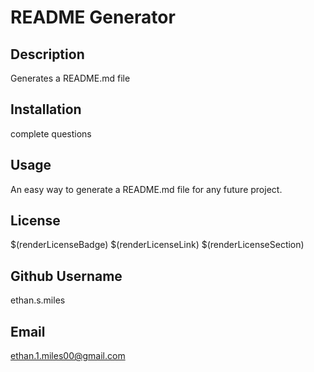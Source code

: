 # README Generator
  ## Description
  Generates a README.md file
  ## Installation
  complete questions
  ## Usage
  An easy way to generate a README.md file for any future project.
  ## License
  $(renderLicenseBadge)
  $(renderLicenseLink)
  $(renderLicenseSection)
  ## Github Username
  ethan.s.miles
  ## Email
  ethan.1.miles00@gmail.com
